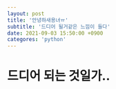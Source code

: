 ```yaml
---
layout: post
title: '안녕하새용녀ㅠ'
subtitle: '드디어 될거같은 느낌이 들다'
date: 2021-09-03 15:50:00 +0900
categores: 'python'
---
```


# 드디어 되는 것일가..
